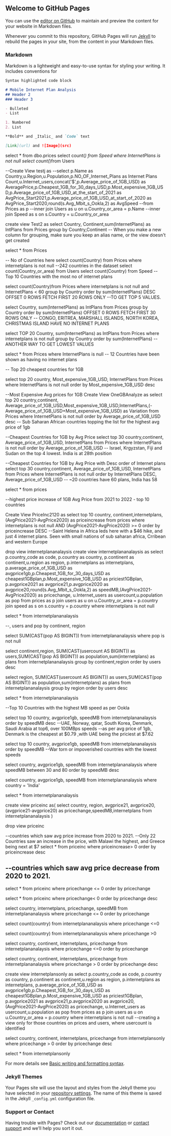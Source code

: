 ## Welcome to GitHub Pages

You can use the [editor on GitHub](https://github.com/vinidapooh/Internet-Mobile-Plans-Analysis---2020-2021/edit/main/README.md) to maintain and preview the content for your website in Markdown files.

Whenever you commit to this repository, GitHub Pages will run [Jekyll](https://jekyllrb.com/) to rebuild the pages in your site, from the content in your Markdown files.

### Markdown

Markdown is a lightweight and easy-to-use syntax for styling your writing. It includes conventions for

```markdown
Syntax highlighted code block

# Mobile Internet Plan Analysis
## Header 2
### Header 3

- Bulleted
- List

1. Numbered
2. List

**Bold** and _Italic_ and `Code` text

[Link](url) and ![Image](src)
```

select * from dbo.prices
select count(*) from Speed  where InternetPlans is not null
select count(*)from Users 

--Create View testj as
--select p.Name as Country,u.Region,u.Population,p.NO_OF_Internet_Plans as Internet Plans Count,u.Internet_users,concat('$',p.Average_price_of_1GB_USD) as AveragePrice,p.Cheapest_1GB_for_30_days_USD,p.Most_expensive_1GB_USD,p.Average_price_of_1GB_USD_at_the_start_of_2021 as AvgPrice_Start2021,p.Average_price_of_1GB_USD_at_start_of_2020 as AvgPrice_Start2020,round(s.Avg_Mbit_s_Ookla,2) as AvgSpeed
--from Prices as p
--inner join Users as u on u.Country_or_area = p.Name
--inner join Speed as s on s.Country = u.Country_or_area


create view Test2 as
select Country, Continent,sum(InternetPlans) as IntPlans from Prices
group by Country,Continent -- When you make a new column for grouping, make sure you keep an alias name, or the view doesn't get created


select * from Prices

-- No of Countries here
select count(Country) from Prices where internetplans is not null --242 countries in the dataset
select count(Country_or_area) from Users
select count(Country) from Speed
-- Top 10 Countries with the most no of internet plans

select count(Country)from Prices
where internetplans is not null and InternetPlans < 60
group by Country
order by sum(InternetPlans) DESC 
OFFSET 0 ROWS FETCH FIRST 20 ROWS ONLY --TO GET TOP 5 VALUES.


select Country, sum(InternetPlans) as IntPlans from Prices
group by Country
order by sum(InternetPlans)
OFFSET 0 ROWS FETCH FIRST 30 ROWS ONLY -- CONGO, ERITREA, MARSHALL ISLANDS, NORTH KOREA, CHRISTMAS ISLAND HAVE NO INTERNET PLANS

select TOP 20 Country, sum(InternetPlans) as IntPlans from Prices
where internetplans is not null 
group by Country
order by sum(InternetPlans)  -- ANOTHER WAY TO GET LOWEST VALUES


select * from Prices where InternetPlans is null -- 12 Countries have been shown as having no internet plans

-- Top 20 cheapest countries for 1GB

select top 20 country, Most_expensive_1GB_USD, InternetPlans from Prices 
where InternetPlans is not null
order by Most_expensive_1GB_USD desc

--Most Expensive Avg prices for 1GB
Create View OneGBAnalyze as
select top 20 country,continent, Average_price_of_1GB_USD,Most_expensive_1GB_USD,InternetPlans,(-Average_price_of_1GB_USD+Most_expensive_1GB_USD) as Variation from Prices 
where InternetPlans is not null
order by Average_price_of_1GB_USD desc -- Sub Saharan African countries topping the list for the highest avg price of 1gb


--Cheapest Countries for 1GB by Avg Price
select top 30 country,continent, Average_price_of_1GB_USD, InternetPlans from Prices 
where InternetPlans is not null
order by Average_price_of_1GB_USD -- Israel, Krgyzstan, Fiji and Sudan on the top 4 lowest. India is at 28th position

--Cheapest Countries for 1GB by Avg Price with Desc order of Internet plans
select top 30 country,continent, Average_price_of_1GB_USD, InternetPlans from Prices 
where InternetPlans is not null
order by InternetPlans DESC, Average_price_of_1GB_USD -- ~20 countries have 60 plans, India has 58

select * from prices

--highest price increase of 1GB Avg Price from 2021 to 2022 - top 10 countries

Create View PriceInc2120 as
select top 10 country, continent,internetplans, (AvgPrice2021-AvgPrice2020) as priceincrease from prices
where internetplans is not null AND (AvgPrice2021-AvgPrice2020) >= 0
order by priceincrease DESC --Saint Helena in Africa leds here with a $46 hike, and just 4 internet plans. Seen with small nations of sub saharan africa, Crribean and western Europe

drop view internetplananalaysis
create view internetplananalaysis as
select p.country_code as code, p.country as country, p.continent as continent,u.region as region, p.internetplans as internetplans,
p.average_price_of_1GB_USD as avgprice1gb,p.Cheapest_1GB_for_30_days_USD as cheapest1GBplan,p.Most_expensive_1GB_USD as priciest1GBplan, p.avgprice2021 as avgprice21,p.avgprice2020 as avgprice20,round(s.Avg_Mbit_s_Ookla,2) as speedMB,(AvgPrice2021-AvgPrice2020) as pricechange,
u.Internet_users as usercount,u.population as pop
from prices as p
join users as u on u.Country_or_area = p.country
join speed as s on s.country = p.country
where internetplans is not null


select * from internetplananalaysis

--, users and pop by continent, region

select SUM(CAST(pop AS BIGINT)) from internetplananalaysis where pop is not null

select continent,region, SUM(CAST(usercount AS BIGINT)) as users,SUM(CAST(pop AS BIGINT)) as population,sum(internetplans) as plans
from internetplananalaysis
group by continent,region
order by users desc

select region, SUM(CAST(usercount AS BIGINT)) as users,SUM(CAST(pop AS BIGINT)) as population,sum(internetplans) as plans
from internetplananalaysis
group by region
order by users desc

select * from internetplananalaysis


--Top 10 Countries with the highest MB speed as per Ookla

select top 10 country, avgprice1gb, speedMB from internetplananalaysis
order by speedMB desc --UAE, Norway, qatar, South Korea, Denmark, Saudi Arabia at top6, over 100MBps speeds
--as per avg price of 1gb, Denmark is the cheapest at $0.79 ,with UAE being the priciest at $7.62

select top 10 country, avgprice1gb, speedMB from internetplananalaysis
order by speedMB --War torn or impoverished countries with the lowest speeds

select  country, avgprice1gb, speedMB from internetplananalaysis
where speedMB between 30 and 80
order by speedMB desc

select  country, avgprice1gb, speedMB from internetplananalaysis
where country = 'India'

select * from internetplananalaysis

create view priceinc as(
select country, region, avgprice21, avgprice20,(avgprice21-avgprice20) as pricechange,speedMB,internetplans 
from internetplananalaysis
)

drop view priceinc

--countries which saw avg price increase from 2020 to 2021. 
--Only 22 Countries saw an increase in the price, with Malawi the highest, and Greece being next at $7
select * from priceinc where priceincrease> 0 
order by priceincrease desc

--countries which saw avg price decrease from 2020 to 2021. 
--
select * from priceinc where pricechange <= 0 
order by pricechange

select * from priceinc where pricechange< 0 
order by pricechange desc


select country, internetplans, pricechange, speedMB from internetplananalaysis
where pricechange <= 0
order by pricechange

select count(country) from internetplananalaysis 
where pricechange <=0


select count(country) from internetplananalaysis 
where pricechange >0

select country, continent, internetplans, pricechange
from internetplananalaysis
where pricechange <=0
order by pricechange 

select country, continent, internetplans, pricechange
from internetplananalaysis
where pricechange > 0
order by pricechange desc

create view internetplansonly as
select p.country_code as code, p.country as country, p.continent as continent,u.region as region, p.internetplans as internetplans,
p.average_price_of_1GB_USD as avgprice1gb,p.Cheapest_1GB_for_30_days_USD as cheapest1GBplan,p.Most_expensive_1GB_USD as priciest1GBplan, p.avgprice2021 as avgprice21,p.avgprice2020 as avgprice20,(AvgPrice2021-AvgPrice2020) as pricechange,
u.Internet_users as usercount,u.population as pop
from prices as p
join users as u on u.Country_or_area = p.country
where internetplans is not null 
--creating a view only for those countries on prices and users, where usercount is identified

select country, continent, internetplans, pricechange
from internetplansonly
where pricechange > 0
order by pricechange desc

select * from internetplansonly

For more details see [Basic writing and formatting syntax](https://docs.github.com/en/github/writing-on-github/getting-started-with-writing-and-formatting-on-github/basic-writing-and-formatting-syntax).

### Jekyll Themes

Your Pages site will use the layout and styles from the Jekyll theme you have selected in your [repository settings](https://github.com/vinidapooh/Internet-Mobile-Plans-Analysis---2020-2021/settings/pages). The name of this theme is saved in the Jekyll `_config.yml` configuration file.

### Support or Contact

Having trouble with Pages? Check out our [documentation](https://docs.github.com/categories/github-pages-basics/) or [contact support](https://support.github.com/contact) and we’ll help you sort it out.
